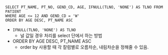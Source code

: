 ```
SELECT PT_NAME, PT_NO, GEND_CD, AGE, IFNULL(TLNO, 'NONE') AS TLNO FROM PATIENT
WHERE AGE <= 12 AND GEND_CD = 'W'
ORDER BY AGE DESC, PT_NAME ASC
```

- `IFNULL(TLNO, 'NONE') AS TLNO`
  - 널 값일 경우 처리를 select 단에서 하는 방법 
- ORDER BY AGE DESC, PT_NAME ASC
  - order by 사용할 때 각 칼럼별로 오름차순, 내림차순을 정해줄 수 있음.